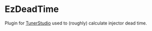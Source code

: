# EzDeadTime

Plugin for [TunerStudio](http://www.tunerstudio.com/index.php/products/tuner-studio) used to (roughly) calculate injector dead time.
